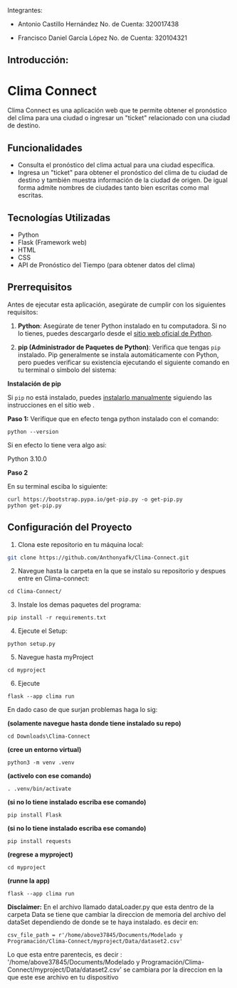 Integrantes:

* Antonio Castillo Hernández          No. de Cuenta: 320017438 

* Francisco Daniel García López       No. de Cuenta: 320104321

## Introducción:

# Clima Connect

Clima Connect es una aplicación web que te permite obtener el pronóstico del clima para una ciudad o ingresar un "ticket" relacionado con una ciudad de destino.

## Funcionalidades

- Consulta el pronóstico del clima actual para una ciudad específica.
- Ingresa un "ticket" para obtener el pronóstico del clima de tu ciudad de destino y también muestra información de la ciudad de origen. De igual forma admite nombres de ciudades tanto bien escritas como mal escritas.

## Tecnologías Utilizadas

- Python
- Flask (Framework web)
- HTML
- CSS
- API de Pronóstico del Tiempo (para obtener datos del clima)


## Prerrequisitos

Antes de ejecutar esta aplicación, asegúrate de cumplir con los siguientes requisitos:

1. **Python**: Asegúrate de tener Python instalado en tu computadora. Si no lo tienes, puedes descargarlo desde el [sitio web oficial de Python](https://www.python.org/downloads/).

2. **pip (Administrador de Paquetes de Python)**: Verifica que tengas `pip` instalado. Pip generalmente se instala automáticamente con Python, pero puedes verificar su existencia ejecutando el siguiente comando en tu terminal o símbolo del sistema:

**Instalación de pip**

Si `pip` no está instalado, puedes [instalarlo manualmente](https://www.geeksforgeeks.org/how-to-install-pip-on-windows/) siguiendo las instrucciones en el sitio web .

**Paso 1:**
Verifique que en efecto tenga python instalado con el comando:

```
python --version

```
Si en efecto lo tiene vera algo asi:

Python 3.10.0

**Paso 2**

En su terminal esciba lo siguiente:

```
curl https://bootstrap.pypa.io/get-pip.py -o get-pip.py
python get-pip.py

```
## Configuración del Proyecto

1. Clona este repositorio en tu máquina local:

```bash
git clone https://github.com/Anthonyafk/Clima-Connect.git

```
2. Navegue hasta la carpeta en la que se instalo su repositorio y despues entre en Clima-connect:

```
cd Clima-Connect/

```
3. Instale los demas paquetes del programa:

```
pip install -r requirements.txt

```

4. Ejecute el Setup:

```
python setup.py

```
5. Navegue hasta myProject

```
cd myproject

```

6. Ejecute 

```
flask --app clima run 

```

En dado caso de que surjan problemas haga lo sig:

**(solamente navegue hasta donde tiene instalado su repo)**
```
cd Downloads\Clima-Connect
```
**(cree un entorno virtual)**
```
python3 -m venv .venv
```
**(activelo con ese comando)**
```
. .venv/bin/activate
```
**(si no lo tiene instalado escriba ese comando)**
```
pip install Flask
```
**(si no lo tiene instalado escriba ese comando)**
```
pip install requests
```
**(regrese a myproject)**
```
cd myproject
```
**(runne la app)**
```
flask --app clima run 
```

**Disclaimer:**
En el archivo llamado dataLoader.py que esta dentro de la carpeta Data se tiene que cambiar la direccion de memoria del archivo del dataSet dependiendo de donde se te haya instalado. es decir en:
```
csv_file_path = r'/home/above37845/Documents/Modelado y Programación/Clima-Connect/myproject/Data/dataset2.csv'

```

Lo que esta entre parentecis, es decir : '/home/above37845/Documents/Modelado y Programación/Clima-Connect/myproject/Data/dataset2.csv' se cambiara por la direccion en la que este ese archivo en tu dispositivo
